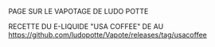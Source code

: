 PAGE SUR LE VAPOTAGE DE LUDO POTTE

RECETTE DU E-LIQUIDE "USA COFFEE" DE AU https://github.com/ludopotte/Vapote/releases/tag/usacoffee

